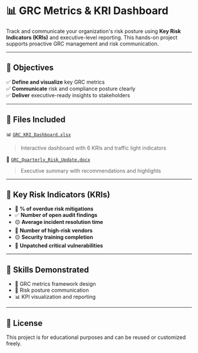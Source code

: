 # 📊 GRC Metrics & KRI Dashboard

Track and communicate your organization's risk posture using **Key Risk Indicators (KRIs)** and executive-level reporting. This hands-on project supports proactive GRC management and risk communication.

---

## 🎯 Objectives

✅ **Define and visualize** key GRC metrics  
✅ **Communicate** risk and compliance posture clearly  
✅ **Deliver** executive-ready insights to stakeholders  

---

## 📁 Files Included

📊 [`GRC_KRI_Dashboard.xlsx`](./GRC_KRI_Dashboard.xlsx)  
> Interactive dashboard with 6 KRIs and traffic light indicators

📝 [`GRC_Quarterly_Risk_Update.docx`](./GRC_Quarterly_Risk_Update.docx)  
> Executive summary with recommendations and highlights

---

## 📌 Key Risk Indicators (KRIs)

- 🔴 **% of overdue risk mitigations**  
- ✅ **Number of open audit findings**  
- 🟡 **Average incident resolution time**  
- 🔴 **Number of high-risk vendors**  
- 🟡 **Security training completion**  
- 🔴 **Unpatched critical vulnerabilities**

---

## 🧠 Skills Demonstrated

- 📐 GRC metrics framework design  
- 📢 Risk posture communication  
- 📊 KPI visualization and reporting  

---

## 📜 License

This project is for educational purposes and can be reused or customized freely.
